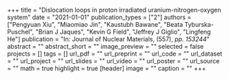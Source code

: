 +++
title = "Dislocation loops in proton irradiated uranium-nitrogen-oxygen system"
date = "2021-01-01"
publication_types = ["2"]
authors = ["Pengyuan Xiu", "Miaomiao Jin", "Kaustubh Bawane", "Beata Tyburska-Puschel", "Brian J Jaques", "Kevin G Field", "Jeffrey J Giglio", "Lingfeng He"]
publication = "In: Journal of Nuclear Materials, (557), _pp. 153244_"
abstract = ""
abstract_short = ""
image_preview = ""
selected = false
projects = []
tags = []
url_pdf = ""
url_preprint = ""
url_code = ""
url_dataset = ""
url_project = ""
url_slides = ""
url_video = ""
url_poster = ""
url_source = ""
math = true
highlight = true
[header]
image = ""
caption = ""
+++
